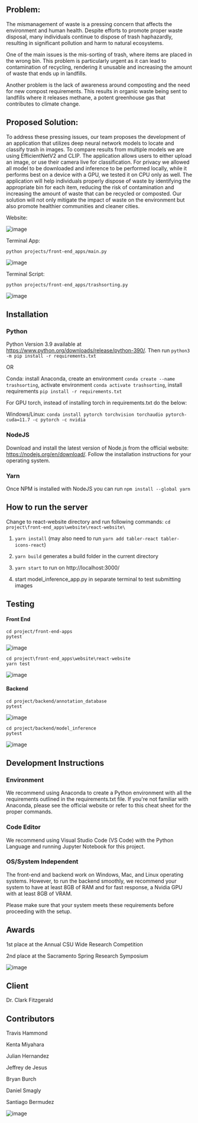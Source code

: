 ## Problem:

The mismanagement of waste is a pressing concern that affects the environment and human health. Despite efforts to promote proper waste disposal, many individuals continue to dispose of trash haphazardly, resulting in significant pollution and harm to natural ecosystems.

One of the main issues is the mis-sorting of trash, where items are placed in the wrong bin. This problem is particularly urgent as it can lead to contamination of recycling, rendering it unusable and increasing the amount of waste that ends up in landfills.

Another problem is the lack of awareness around composting and the need for new compost requirements. This results in organic waste being sent to landfills where it releases methane, a potent greenhouse gas that contributes to climate change.

## Proposed Solution:

To address these pressing issues, our team proposes the development of an application that utilizes deep neural network models to locate and classify trash in images. To compare results from multiple models we are using EfficientNetV2 and CLIP. The application allows users to either upload an image, or use their camera live for classification. For privacy we allowed all model to be downloaded and inference to be performed locally, while it performs best on a device with a GPU, we tested it on CPU only as well. The application will help individuals properly dispose of waste by identifying the appropriate bin for each item, reducing the risk of contamination and increasing the amount of waste that can be recycled or composted. Our solution will not only mitigate the impact of waste on the environment but also promote healthier communities and cleaner cities.

Website:

![image](https://user-images.githubusercontent.com/39971693/232918769-e3da0eeb-07ef-4e7b-abe6-251e3450ef8a.png)

Terminal App:

`python projects/front-end_apps/main.py`

![image](https://user-images.githubusercontent.com/47340315/235587196-e1dd438b-1d8e-45f9-8b39-ffa71f7b101a.png)

Terminal Script:

`python projects/front-end_apps/trashsorting.py`

![image](https://user-images.githubusercontent.com/47340315/235587100-d3fe83ab-d060-4aab-91c0-39a30bb0287c.png)


## Installation

### Python 

Python Version 3.9 available at https://www.python.org/downloads/release/python-390/. Then run ```python3 -m pip install -r requirements.txt```

OR

Conda: install Anaconda, create an environment `conda create --name trashsorting`, activate environment `conda activate trashsorting`, install requirements `pip install -r requirements.txt`

For GPU torch, instead of installing torch in requirements.txt do the below:

Windows/Linux: `conda install pytorch torchvision torchaudio pytorch-cuda=11.7 -c pytorch -c nvidia`

### NodeJS 

Download and install the latest version of Node.js from the official website: https://nodejs.org/en/download/. Follow the installation instructions for your operating system.

### Yarn

Once NPM is installed with NodeJS you can run
```npm install --global yarn```

## How to run the server

Change to react-website directory and run following commands:
```cd project\front-end_apps\website\react-website\```

1. `yarn install` (may also need to run `yarn add tabler-react tabler-icons-react`)

2. `yarn build` generates a build folder in the current directory

2. `yarn start` to run on http://localhost:3000/

3. start model_inference_app.py in separate terminal to test submitting images


## Testing
#### Front End
```
cd project/front-end-apps
pytest
```
![image](https://user-images.githubusercontent.com/47340315/235586207-a89e2338-49ca-4b29-a3f1-da1273373592.png)

```
cd project\front-end_apps\website\react-website
yarn test
```

![image](https://user-images.githubusercontent.com/39971693/232924965-5f8c446e-5adc-4520-b1f3-067fbd0cf3db.png)


#### Backend
```
cd project/backend/annotation_database
pytest
```

![image](https://user-images.githubusercontent.com/47340315/235585828-c5991630-7889-47c0-8fba-3b12884d8e86.png)


```
cd project/backend/model_inference
pytest
```

![image](https://user-images.githubusercontent.com/47340315/235586790-cc21b96c-d91a-4dcf-9b70-18b50042c3ad.png)


## Development Instructions

### Environment
We recommend using Anaconda to create a Python environment with all the requirements outlined in the requirements.txt file. If you're not familiar with Anaconda, please see the official website or refer to this cheat sheet for the proper commands.

### Code Editor
We recommend using Visual Studio Code (VS Code) with the Python Language and running Jupyter Notebook for this project.

### OS/System Independent
The front-end and backend work on Windows, Mac, and Linux operating systems. However, to run the backend smoothly, we recommend your system to have at least 8GB of RAM and for fast response, a Nvidia GPU with at least 8GB of VRAM.

Please make sure that your system meets these requirements before proceeding with the setup.

## Awards

1st place at the Annual CSU Wide Research Competition

2nd place at the Sacramento Spring Research Symposium

![image](https://github.com/julianofhernandez/Trash-Sorting/assets/39971693/eba30d5e-a52b-4ede-a5c1-e30b495f8530)


## Client

Dr. Clark Fitzgerald

## Contributors

Travis Hammond
⁢

Kenta Miyahara
⁢

Julian Hernandez
⁢

Jeffrey de Jesus
⁢

Bryan Burch
⁢

Daniel Smagly
⁢

Santiago Bermudez

![image](https://user-images.githubusercontent.com/39971693/232920553-e0294477-c6a2-4bb7-aa7c-44de416e9c5a.png)

